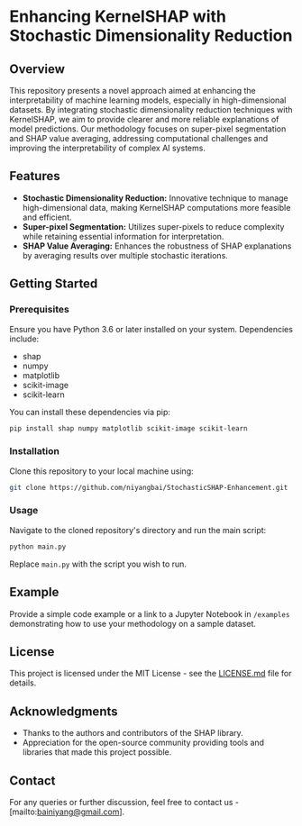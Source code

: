 # Enhancing KernelSHAP with Stochastic Dimensionality Reduction

## Overview
This repository presents a novel approach aimed at enhancing the interpretability of machine learning models, especially in high-dimensional datasets. By integrating stochastic dimensionality reduction techniques with KernelSHAP, we aim to provide clearer and more reliable explanations of model predictions. Our methodology focuses on super-pixel segmentation and SHAP value averaging, addressing computational challenges and improving the interpretability of complex AI systems.

## Features
- **Stochastic Dimensionality Reduction:** Innovative technique to manage high-dimensional data, making KernelSHAP computations more feasible and efficient.
- **Super-pixel Segmentation:** Utilizes super-pixels to reduce complexity while retaining essential information for interpretation.
- **SHAP Value Averaging:** Enhances the robustness of SHAP explanations by averaging results over multiple stochastic iterations.

## Getting Started

### Prerequisites
Ensure you have Python 3.6 or later installed on your system. Dependencies include:

- shap
- numpy
- matplotlib
- scikit-image
- scikit-learn

You can install these dependencies via pip:
```bash
pip install shap numpy matplotlib scikit-image scikit-learn
```

### Installation
Clone this repository to your local machine using:
```bash
git clone https://github.com/niyangbai/StochasticSHAP-Enhancement.git
```

### Usage
Navigate to the cloned repository's directory and run the main script:
```bash
python main.py
```
Replace `main.py` with the script you wish to run.

## Example
Provide a simple code example or a link to a Jupyter Notebook in `/examples` demonstrating how to use your methodology on a sample dataset.

## License
This project is licensed under the MIT License - see the [LICENSE.md](LICENSE.md) file for details.

## Acknowledgments
- Thanks to the authors and contributors of the SHAP library.
- Appreciation for the open-source community providing tools and libraries that made this project possible.

## Contact
For any queries or further discussion, feel free to contact us - [mailto:bainiyang@gmail.com].
